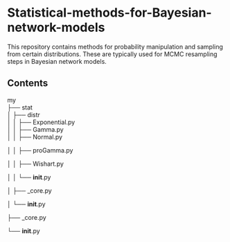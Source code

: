 # Statistical-methods-for-Bayesian-network-models
This repository contains methods for probability manipulation and sampling from certain distributions. These are typically used for MCMC resampling steps in Bayesian network models.

## Contents
my  
├── stat  
│   ├── distr  
│   │   ├── Exponential.py  
│   │   ├── Gamma.py  
│   │   ├── Normal.py  

│   │   ├── proGamma.py  

│   │   ├── Wishart.py  

│   │   └── __init__.py  

│   ├── _core.py  

│   └── __init__.py  

├── _core.py  

└── __init__.py
